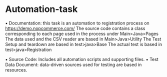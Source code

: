# Automation-task

▪ Documentation: this task is an automation to registration process on https://demo.nopcommerce.com/
      The source code contains a class corresponding to each page used in the process under Main>Java>Pages
      The data used and the CSV reader are based in Main>Java>Utility
      The Test Setup and teardown are based in test>java>Base
      The actual test is based in test>java>Registration


▪ Source Code: Includes all automation scripts and supporting files.
▪ Test Data Document:  data-driven sources used for testing are based in resources.
